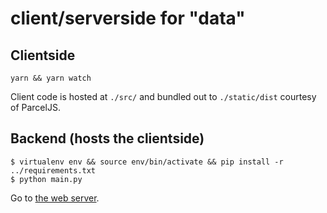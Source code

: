 # client/serverside for "data"

## Clientside

```
yarn && yarn watch
```

Client code is hosted at `./src/` and bundled out to `./static/dist` courtesy of ParcelJS.

## Backend (hosts the clientside)

```
$ virtualenv env && source env/bin/activate && pip install -r ../requirements.txt
$ python main.py
```

Go to [the web server](http://localhost:5000).